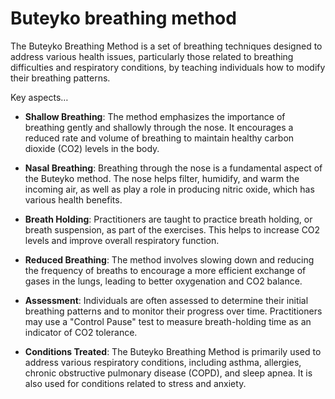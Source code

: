 # Buteyko breathing method

The Buteyko Breathing Method is a set of breathing techniques designed to address various health issues, particularly those related to breathing difficulties and respiratory conditions, by teaching individuals how to modify their breathing patterns.

Key aspects…

* **Shallow Breathing**: The method emphasizes the importance of breathing gently and shallowly through the nose. It encourages a reduced rate and volume of breathing to maintain healthy carbon dioxide (CO2) levels in the body.

* **Nasal Breathing**: Breathing through the nose is a fundamental aspect of the Buteyko method. The nose helps filter, humidify, and warm the incoming air, as well as play a role in producing nitric oxide, which has various health benefits.

* **Breath Holding**: Practitioners are taught to practice breath holding, or breath suspension, as part of the exercises. This helps to increase CO2 levels and improve overall respiratory function.

* **Reduced Breathing**: The method involves slowing down and reducing the frequency of breaths to encourage a more efficient exchange of gases in the lungs, leading to better oxygenation and CO2 balance.

* **Assessment**: Individuals are often assessed to determine their initial breathing patterns and to monitor their progress over time. Practitioners may use a "Control Pause" test to measure breath-holding time as an indicator of CO2 tolerance.

* **Conditions Treated**: The Buteyko Breathing Method is primarily used to address various respiratory conditions, including asthma, allergies, chronic obstructive pulmonary disease (COPD), and sleep apnea. It is also used for conditions related to stress and anxiety.
